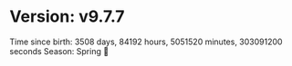 # Version: v9.7.7
Time since birth: 3508 days, 84192 hours, 5051520 minutes, 303091200 seconds
Season: Spring 🌸
